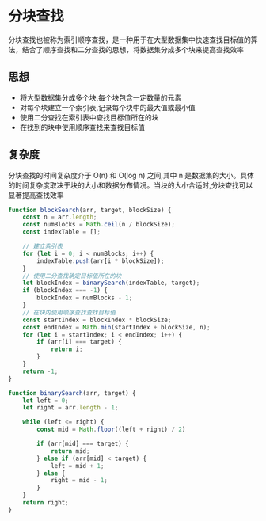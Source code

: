 # 分块查找

分块查找也被称为索引顺序查找，是一种用于在大型数据集中快速查找目标值的算法，结合了顺序查找和二分查找的思想，将数据集分成多个块来提高查找效率

## 思想

- 将大型数据集分成多个块,每个块包含一定数量的元素
- 对每个块建立一个索引表,记录每个块中的最大值或最小值
- 使用二分查找在索引表中查找目标值所在的块
- 在找到的块中使用顺序查找来查找目标值

## 复杂度

分块查找的时间复杂度介于 O(n) 和 O(log n) 之间,其中 n 是数据集的大小。具体的时间复杂度取决于块的大小和数据分布情况。当块的大小合适时,分块查找可以显著提高查找效率

```js
function blockSearch(arr, target, blockSize) {
    const n = arr.length;
    const numBlocks = Math.ceil(n / blockSize);
    const indexTable = [];

    // 建立索引表
    for (let i = 0; i < numBlocks; i++) {
        indexTable.push(arr[i * blockSize]);
    }
    // 使用二分查找确定目标值所在的块
    let blockIndex = binarySearch(indexTable, target);
    if (blockIndex === -1) {
        blockIndex = numBlocks - 1;
    }
    // 在块内使用顺序查找查找目标值
    const startIndex = blockIndex * blockSize;
    const endIndex = Math.min(startIndex + blockSize, n);
    for (let i = startIndex; i < endIndex; i++) {
        if (arr[i] === target) {
            return i;
        }
    }
    return -1;
}

function binarySearch(arr, target) {
    let left = 0;
    let right = arr.length - 1;

    while (left <= right) {
        const mid = Math.floor((left + right) / 2)

        if (arr[mid] === target) {
            return mid;
        } else if (arr[mid] < target) {
            left = mid + 1;
        } else {
            right = mid - 1;
        }
    }
    return right;
}
```
